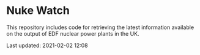 # Nuke Watch

This repository includes code for retrieving the latest information available on the output of EDF nuclear power plants in the UK.

Last updated: 2021-02-02 12:08